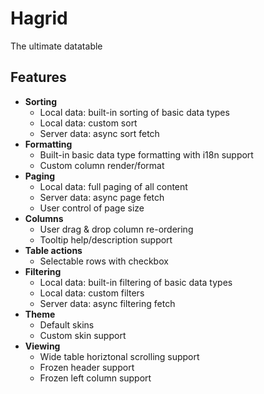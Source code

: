 # Hagrid
The ultimate datatable

## Features
- **Sorting**
  - Local data: built-in sorting of basic data types
  - Local data: custom sort
  - Server data: async sort fetch
- **Formatting**
  - Built-in basic data type formatting with i18n support
  - Custom column render/format
- **Paging**
  - Local data: full paging of all content
  - Server data: async page fetch
  - User control of page size
- **Columns**
  - User drag & drop column re-ordering
  - Tooltip help/description support
- **Table actions**
  - Selectable rows with checkbox
- **Filtering**
  - Local data: built-in filtering of basic data types
  - Local data: custom filters
  - Server data: async filtering fetch
- **Theme**
  - Default skins
  - Custom skin support
- **Viewing**
  - Wide table horiztonal scrolling support
  - Frozen header support
  - Frozen left column support
  
